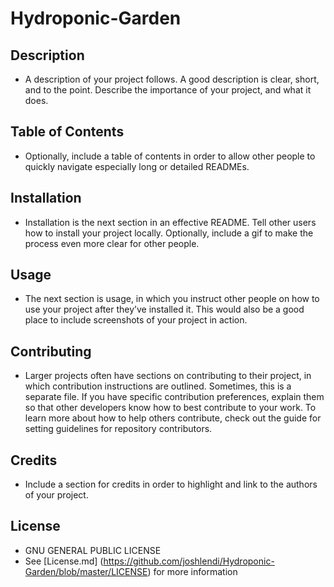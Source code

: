 # Hydroponic-Garden

## Description
* A description of your project follows. A good description is clear, short, and to the point. Describe the importance of your project, and what it does.

## Table of Contents
* Optionally, include a table of contents in order to allow other people to quickly navigate especially long or detailed READMEs.

## Installation
* Installation is the next section in an effective README. Tell other users how to install your project locally. Optionally, include a gif to make the process even more clear for other people.

## Usage
* The next section is usage, in which you instruct other people on how to use your project after they’ve installed it. This would also be a good place to include screenshots of your project in action.

## Contributing
* Larger projects often have sections on contributing to their project, in which contribution instructions are outlined. Sometimes, this is a separate file. If you have specific contribution preferences, explain them so that other developers know how to best contribute to your work. To learn more about how to help others contribute, check out the guide for setting guidelines for repository contributors.

## Credits
* Include a section for credits in order to highlight and link to the authors of your project.

## License
* GNU GENERAL PUBLIC LICENSE
* See [License.md] (https://github.com/joshlendi/Hydroponic-Garden/blob/master/LICENSE) for more information
